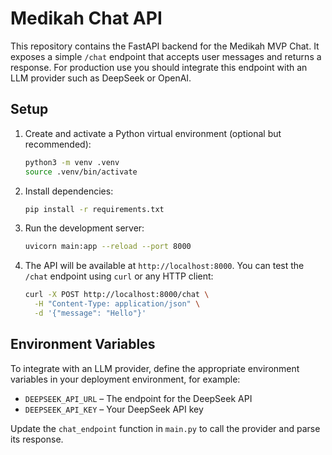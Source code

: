 # Medikah Chat API

This repository contains the FastAPI backend for the Medikah MVP Chat. It exposes a
simple `/chat` endpoint that accepts user messages and returns a response. For
production use you should integrate this endpoint with an LLM provider such as
DeepSeek or OpenAI.

## Setup

1. Create and activate a Python virtual environment (optional but recommended):

   ```bash
   python3 -m venv .venv
   source .venv/bin/activate
   ```

2. Install dependencies:

   ```bash
   pip install -r requirements.txt
   ```

3. Run the development server:

   ```bash
   uvicorn main:app --reload --port 8000
   ```

4. The API will be available at `http://localhost:8000`. You can test the `/chat`
   endpoint using `curl` or any HTTP client:

   ```bash
   curl -X POST http://localhost:8000/chat \
     -H "Content-Type: application/json" \
     -d '{"message": "Hello"}'
   ```

## Environment Variables

To integrate with an LLM provider, define the appropriate environment variables in
your deployment environment, for example:

- `DEEPSEEK_API_URL` – The endpoint for the DeepSeek API
- `DEEPSEEK_API_KEY` – Your DeepSeek API key

Update the `chat_endpoint` function in `main.py` to call the provider and parse
its response.